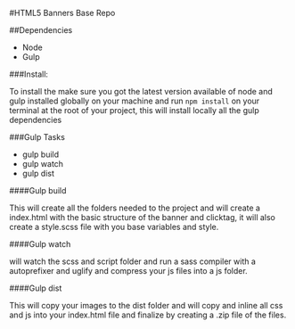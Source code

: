 #HTML5 Banners Base Repo

##Dependencies

- Node
- Gulp

###Install:

To install the make sure you got the latest version available of node and gulp installed globally on your machine and run ```npm install``` on your terminal at the root of your project, this will install locally all the gulp dependencies

###Gulp Tasks

- gulp build
- gulp watch
- gulp dist

####Gulp build

This will create all the folders needed to the project and will create a index.html with the basic structure of the banner and clicktag, it will also create a style.scss file with you base variables and style.

####Gulp watch

will watch the scss and script folder and run a sass compiler with a autoprefixer and uglify and compress your js files into a js folder.

####Gulp dist

This will copy your images to the dist folder and will copy and inline all css and js into your index.html file and finalize by creating a .zip file of the files.
